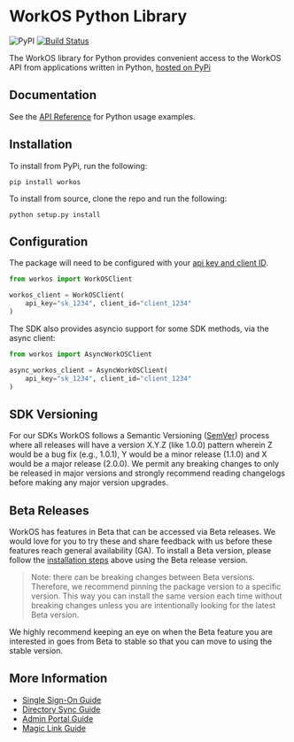 # WorkOS Python Library

![PyPI](https://img.shields.io/pypi/v/workos)
[![Build Status](https://workos.semaphoreci.com/badges/workos-python/branches/main.svg?style=shields&key=9e4cb5bb-86a4-4938-9ec2-fc9f9fc512be)](https://workos.semaphoreci.com/projects/workos-python)

The WorkOS library for Python provides convenient access to the WorkOS API from applications written in Python, [hosted on PyPi](https://pypi.org/project/workos/)

## Documentation

See the [API Reference](https://workos.com/docs/reference/client-libraries) for Python usage examples.

## Installation

To install from PyPi, run the following:

```
pip install workos
```

To install from source, clone the repo and run the following:

```
python setup.py install
```

## Configuration

The package will need to be configured with your [api key and client ID](https://dashboard.workos.com/api-keys).

```python
from workos import WorkOSClient

workos_client = WorkOSClient(
    api_key="sk_1234", client_id="client_1234"
)
```

The SDK also provides asyncio support for some SDK methods, via the async client:

```python
from workos import AsyncWorkOSClient

async_workos_client = AsyncWorkOSClient(
    api_key="sk_1234", client_id="client_1234"
)
```

## SDK Versioning

For our SDKs WorkOS follows a Semantic Versioning ([SemVer](https://semver.org/)) process where all releases will have a version X.Y.Z (like 1.0.0) pattern wherein Z would be a bug fix (e.g., 1.0.1), Y would be a minor release (1.1.0) and X would be a major release (2.0.0). We permit any breaking changes to only be released in major versions and strongly recommend reading changelogs before making any major version upgrades.

## Beta Releases

WorkOS has features in Beta that can be accessed via Beta releases. We would love for you to try these
and share feedback with us before these features reach general availability (GA). To install a Beta version,
please follow the [installation steps](#installation) above using the Beta release version.

> Note: there can be breaking changes between Beta versions. Therefore, we recommend pinning the package version to a
> specific version. This way you can install the same version each time without breaking changes unless you are
> intentionally looking for the latest Beta version.

We highly recommend keeping an eye on when the Beta feature you are interested in goes from Beta to stable so that you
can move to using the stable version.

## More Information

- [Single Sign-On Guide](https://workos.com/docs/sso/guide)
- [Directory Sync Guide](https://workos.com/docs/directory-sync/guide)
- [Admin Portal Guide](https://workos.com/docs/admin-portal/guide)
- [Magic Link Guide](https://workos.com/docs/magic-link/guide)
